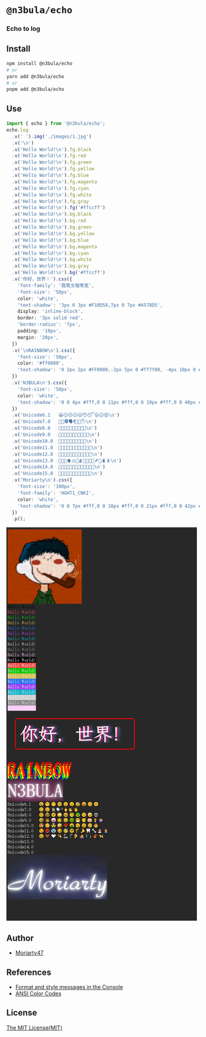 # `@n3bula/echo`

### Echo to log

## Install

```sh
npm install @n3bula/echo
# or
yarn add @n3bula/echo
# or
pnpm add @n3bula/echo
```

## Use

```ts
import { echo } from '@n3bula/echo';
echo.log
  .v(' ').img('./images/1.jpg')
  .v('\n')
  .v('Hello World!\n').fg.black
  .v('Hello World!\n').fg.red
  .v('Hello World!\n').fg.green
  .v('Hello World!\n').fg.yellow
  .v('Hello World!\n').fg.blue
  .v('Hello World!\n').fg.magenta
  .v('Hello World!\n').fg.cyan
  .v('Hello World!\n').fg.white
  .v('Hello World!\n').fg.gray
  .v('Hello World!\n').fg('#ffccff')
  .v('Hello World!\n').bg.black
  .v('Hello World!\n').bg.red
  .v('Hello World!\n').bg.green
  .v('Hello World!\n').bg.yellow
  .v('Hello World!\n').bg.blue
  .v('Hello World!\n').bg.magenta
  .v('Hello World!\n').bg.cyan
  .v('Hello World!\n').bg.white
  .v('Hello World!\n').bg.gray
  .v('Hello World!\n').bg('#ffccff')
  .v('你好，世界！').css({
    'font-family': '霞鹜文楷等宽',
    'font-size': '50px',
    color: 'white',
    'text-shadow': '3px 0 3px #F10D58,7px 0 7px #4578D5',
    display: 'inline-block',
    border: '3px solid red',
    'border-radius': '7px',
    padding: '10px',
    margin: '20px',
  })
  .v('\nRAINBOW\n').css({
    'font-size': '50px',
    color: '#ff0000',
    'text-shadow': '0 2px 2px #FF0000,-2px 5px 0 #ff7f00, -4px 10px 0 #ffff00,-8px 15px 0 #00ff00,-12px 20px 0 #0000ff,-16px 25px 0 #4b0082,-20px 30px 0 #9400d3',
  })
  .v('N3BULA\n').css({
    'font-size': '50px',
    color: 'white',
    'text-shadow': '0 0 4px #fff,0 0 11px #fff,0 0 19px #fff,0 0 40px #f09,0 0 80px #f09,0 0 90px #f09,0 0 100px #f09,0 0 150px #f09',
  })
  .v('Unicode6.1   😀😗😙😑😮😯😴😛😕😟\n')
  .v('Unicode7.0   🙂🙁🕵🗣🕴🖕🖖🖐\n')
  .v('Unicode8.0   🤗🤓🤔🙄🤐🙃🤑🤒🤕🤖\n')
  .v('Unicode9.0   🤣🤠🤡🤥🤤🤢🤧🤴🤶🤵🤷\n')
  .v('Unicode10.0  🤩🤨🤯🤪🤬🤮🤫🤭🧐🧒\n')
  .v('Unicode11.0  🥰🥵🥶🥴🥳🥺🦵🦶🦷🦴🦸🦹\n')
  .v('Unicode12.0  🥱🤎🤍🤏🦾🦿🦻🧏🧍🧎🦧🦮\n')
  .v('Unicode13.0  🥲🥸🤌🫀🫁🥷🫂🦬🦣🦫🦤🪶🦭🪲🪳\n')
  .v('Unicode14.0  🫠🫢🫣🫡🫥🫤🥹🫱🫲🫳🫴🫰🫵\n')
  .v('Unicode15.0  🫨🩷🩵🩶🫷🫸🫎🫏🪽🪿🪼🪻\n')
  .v('Moriarty\n').css({
    'font-size': '100px',
    'font-family': 'HGHT1_CNKI',
    color: 'white',
    'text-shadow': '0 0 7px #fff,0 0 10px #fff,0 0 21px #fff,0 0 42px #5271ff,0 0 82px #5271ff,0 0 92px #5271ff,0 0 102px #5271ff,0 0 151px #5271ff',
  })
  .p();
```

![Effect](./demo/images/effect.png)

## Author

- [Moriarty47](https://github.com/Moriarty47)

## References

- [Format and style messages in the Console](https://developer.chrome.com/docs/devtools/console/format-style)
- [ANSI Color Codes](https://talyian.github.io/ansicolors/)

## License

[The MIT License(MIT)](https://github.com/Moriarty47/n3bula/blob/main/LICENSE)
